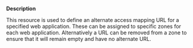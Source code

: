 **Description**

This resource is used to define an alternate access mapping URL for a specified web application. 
These can be assigned to specific zones for each web application. Alternatively a URL can be 
removed from a zone to ensure that it will remain empty and have no alternate URL. 
